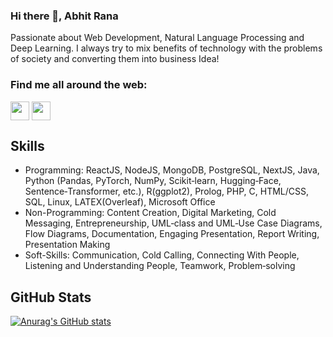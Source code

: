 ### Hi there 👋, Abhit Rana

Passionate about Web Development, Natural Language Processing and Deep Learning. I always try to mix benefits of technology with the problems of society and converting them into business Idea!

### Find me all around the web:

<p align="left">
<a href="https://www.linkedin.com/in/abhitrana/" target="blank"><img align="center" src="https://github.com/mishmanners/MishManners/blob/master/socials/transparent-Linkedin-logo-icon.png" alt="" height="30" /></a>
<a href="https://www.youtube.com/channel/UC45RgaNeQ-6NXkDGX1p-2Wg/featured" target="blank"><img align="center" src="https://github.com/mishmanners/MishManners/blob/master/socials/youtube.png" alt="" height="30" /></a>
</p>

## Skills

* Programming: ReactJS, NodeJS, MongoDB, PostgreSQL, NextJS, Java, Python (Pandas, PyTorch, NumPy, Scikit‑learn, Hugging‑Face, Sentence‑Transformer, etc.), R(ggplot2), Prolog, PHP, C,
HTML/CSS, SQL, Linux, LATEX(Overleaf), Microsoft Office
* Non-Programming: Content Creation, Digital Marketing, Cold Messaging, Entrepreneurship, UML‑class and UML‑Use Case Diagrams, Flow Diagrams, Documentation, Engaging Presentation, Report Writing, Presentation Making
* Soft-Skills: Communication, Cold Calling, Connecting With People, Listening and Understanding People, Teamwork, Problem‑solving

## GitHub Stats

[![Anurag's GitHub stats](https://github-readme-stats.vercel.app/api?username=abhit-rana)](https://github.com/abhit-rana/github-readme-stats)
